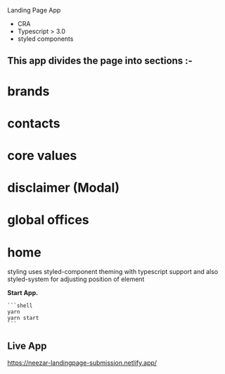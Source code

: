 Landing Page App

- CRA
- Typescript > 3.0
- styled components

## This app divides the page into sections :-

# brands

# contacts

# core values

# disclaimer (Modal)

# global offices

# home

styling uses styled-component theming with typescript support and also styled-system for adjusting position of element

**Start App.**

    ```shell
    yarn
    yarn start
    ```

## Live App

https://neezar-landingpage-submission.netlify.app/
